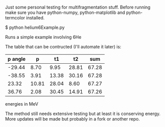 Just some personal testing for multifragmentation stuff. Before
running make sure you have python-numpy, python-matplotlib and
python-termcolor installed.

$ python helium6Example.py 

Runs a simple example involving 6He

The table that can be contructed (I'll automate it later) is:

|p angle |	p |	t1	| t2 |	sum |
|--------|------|-------|----|------|
|-29.44	 | 8.70	| 9.95 | 28.81 |67.28 |
|-38.55	 | 3.91	| 13.38 | 30.16 |67.28|
|23.32	 | 10.81 |	28.04 |	8.60 |67.27 |
|36.76	 | 2.08	 | 30.45 |14.91 |67.26 |

energies in MeV

The method still needs extensive testing but at least it is conserving
energy. More updates will be made but probably in a fork or another
repo.
